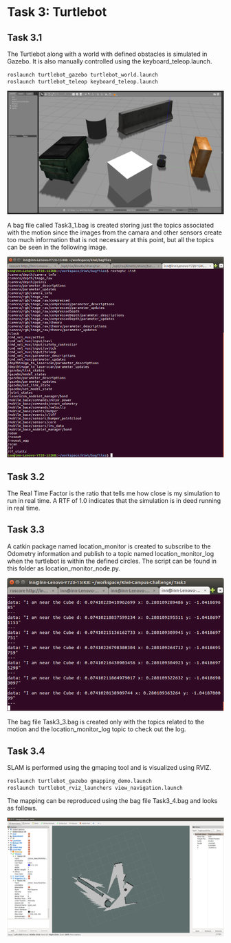 # Task 3: Turtlebot 

## Task 3.1

The Turtlebot along with a world with defined obstacles is simulated in Gazebo. It is also manually controlled using the keyboard_teleop.launch.

```
roslaunch turtlebot_gazebo turtlebot_world.launch
roslaunch turtlebot_teleop keyboard_teleop.launch
```

![](Task3_1.png)

A bag file called Task3_1.bag is created storing just the topics associated with the motion since the images from the camara and other sensors create too much information that is not necessary at this point, but all the topics can be seen in the following image.

![](Task3_1_all_topics.png)

## Task 3.2
The Real Time Factor is the ratio that tells me how close is my simulation to run in real time. A RTF of 1.0 indicates that the simulation is in deed running in real time. 

## Task 3.3

A catkin package named location_monitor is created to subscribe to the Odometry information and publish to a topic named location_monitor_log when the turtlebot is within the defined circles. The script can be found in this folder as location_monitor_node.py.

![](Task3_3_log.png)

The bag file Task3_3.bag is created only with the topics related to the motion and the location_monitor_log topic to check out the log.

## Task 3.4
SLAM is performed using the gmaping tool and is visualized using RVIZ.

```
roslaunch turtlebot_gazebo gmapping_demo.launch
roslaunch turtlebot_rviz_launchers view_navigation.launch
```

The mapping can be reproduced using the bag file Task3_4.bag and looks as follows.

![](Task3_4.png)